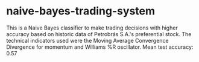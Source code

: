 # naive-bayes-trading-system

This is a Naive Bayes classifier to make trading decisions with higher accuracy based on historic data of Petrobrás S.A.'s preferential stock. The technical indicators used were the Moving Average Convergence Divergence for momentum and Williams %R oscillator. Mean test  accuracy: 0.57
